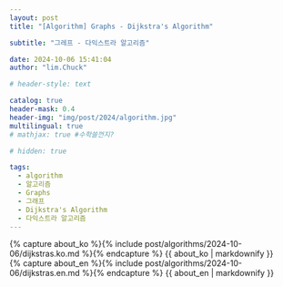 ```yaml
---
layout: post
title: "[Algorithm] Graphs - Dijkstra's Algorithm"

subtitle: "그레프 - 다익스트라 알고리즘"

date: 2024-10-06 15:41:04
author: "lim.Chuck"

# header-style: text

catalog: true
header-mask: 0.4
header-img: "img/post/2024/algorithm.jpg"
multilingual: true
# mathjax: true #수학쓸껀지?

# hidden: true

tags:
  - algorithm
  - 알고리즘
  - Graphs
  - 그래프
  - Dijkstra's Algorithm
  - 다익스트라 알고리즘
---
```


<div class="ko post-container">
    {% capture about_ko %}{% include post/algorithms/2024-10-06/dijkstras.ko.md %}{% endcapture %}
    {{ about_ko | markdownify }}
</div>
<div class="en post-container">
    {% capture about_en %}{% include post/algorithms/2024-10-06/dijkstras.en.md %}{% endcapture %}
    {{ about_en | markdownify }}
</div>
